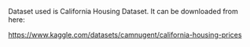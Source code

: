 Dataset used is California Housing Dataset. It can be downloaded from here:

https://www.kaggle.com/datasets/camnugent/california-housing-prices
